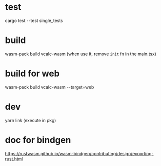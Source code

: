 # test

cargo test --test single_tests

# build

wasm-pack build vcalc-wasm (when use it, remove `init` fn in the main.tsx)

# build for web

wasm-pack build vcalc-wasm --target=web

# dev

yarn link (execute in pkg)

# doc for bindgen

https://rustwasm.github.io/wasm-bindgen/contributing/design/exporting-rust.html
